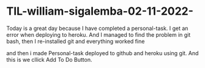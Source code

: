 # TIL-william-sigalemba-02-11-2022-

Today is a great day because I have completed a personal-task. I get an error when deploying to heroku. And I managed to find the problem in git bash, then I re-installed git and everything worked fine

and then i made Personal-task deployed to github and heroku using git. And this is we cllick Add To Do Button.
